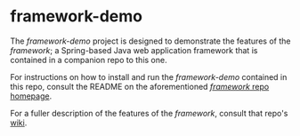 # framework-demo
The <i>framework-demo</i> project is designed to demonstrate the features of the <i>framework</i>; a Spring-based Java web application framework that is contained in a companion repo to this one.

For instructions on how to install and run the <i>framework-demo</i> contained in this repo, consult the README on the aforementioned <a href=https://github.com/dchampion/framework target="_blank"><i>framework</i> repo homepage</a>.

For a fuller description of the features of the <i>framework</i>, consult that repo's <a href=https://github.com/dchampion/framework/wiki/Web-Application-Framework target="_blank">wiki</a>.